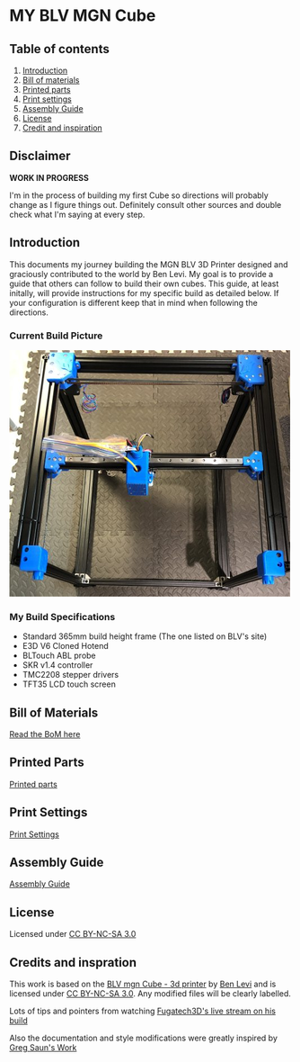 # MY BLV MGN Cube

## Table of contents
  1. [Introduction](#introduction)
  2. [Bill of materials](manual/bom.md)
  3. [Printed parts](parts/README.md)
  4. [Print settings](manual/partsSettings.md)
  5. [Assembly Guide](manual/guide/README.md)
  1. [License](#license)
  1. [Credit and inspiration](#credit-and-inspiration)

## Disclaimer
**WORK IN PROGRESS**

I'm in the process of building my first Cube so directions will probably change as I figure things out. Definitely consult other sources and double check what I'm saying at every step.

## Introduction
This documents my journey building the MGN BLV 3D Printer designed and graciously contributed to the world by Ben Levi. My goal is to provide a guide that others can follow to build their own cubes. This guide, at least initally, will provide instructions for my specific build as detailed below. If your configuration is different keep that in mind when following the directions.

### Current Build Picture
![Current Progress](manual/guide/img/all-CurrentBuild.jpeg)

### My Build Specifications
* Standard 365mm build height frame (The one listed on BLV's site)
* E3D V6 Cloned Hotend
* BLTouch ABL probe
* SKR v1.4 controller
* TMC2208 stepper drivers
* TFT35 LCD touch screen

## Bill of Materials
[Read the BoM here](manual/bom.md)

## Printed Parts
[Printed parts](parts/README.md)

## Print Settings
[Print Settings](manual/partsSettings.md)

## Assembly Guide
[Assembly Guide](manual/guide/README.md)

## License

Licensed under [CC BY-NC-SA 3.0](https://creativecommons.org/licenses/by-nc-sa/3.0/)

## Credits and inspration
This work is based on the [BLV mgn Cube - 3d printer](https://www.thingiverse.com/thing:3382718) by [Ben Levi](https://www.facebook.com/blevi?fref=gs&dti=371460246914851&hc_location=group_dialog) and is licensed under [CC BY-NC-SA 3.0](https://creativecommons.org/licenses/by-nc-sa/3.0/).  Any modified files will be clearly labelled.

Lots of tips and pointers from watching [Fugatech3D's live stream on his build](https://www.youtube.com/user/fuganater987)

Also the documentation and style modifications were greatly inspired by [Greg Saun's Work](https://github.com/gregsaun/bear_extruder_and_x_axis/blob/master/README.md) 
